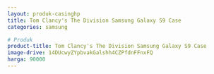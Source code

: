 ```yaml
---
layout: produk-casinghp
title: Tom Clancy's The Division Samsung Galaxy S9 Case
categories: samsung

# Produk
product-title: Tom Clancy's The Division Samsung Galaxy S9 Case
image-drive: 14DUcwyZYpbvakGalshh4CZPfdnFFnxFQ
harga: 90000
---
```

